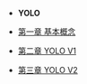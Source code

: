 
- **YOLO**


- [第一章 基本概念](./yolo/chapter/foundation_withNum.md)
- [第二章 YOLO V1](./yolo/chapter/YOLOV1_withNum.md)
- [第三章 YOLO V2](./yolo/chapter/YOLOV2_withNum.md)
